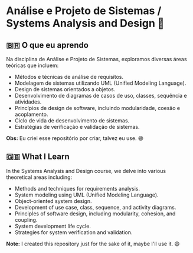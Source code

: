 # Análise e Projeto de Sistemas / Systems Analysis and Design 💼

## 🇧🇷 O que eu aprendo

Na disciplina de Análise e Projeto de Sistemas, exploramos diversas áreas teóricas que incluem:

- Métodos e técnicas de análise de requisitos.
- Modelagem de sistemas utilizando UML (Unified Modeling Language).
- Design de sistemas orientados a objetos.
- Desenvolvimento de diagramas de casos de uso, classes, sequência e atividades.
- Princípios de design de software, incluindo modularidade, coesão e acoplamento.
- Ciclo de vida de desenvolvimento de sistemas.
- Estratégias de verificação e validação de sistemas.

**Obs:** Eu criei esse repositório por criar, talvez eu use. 😄

## 🇬🇧 What I Learn

In the Systems Analysis and Design course, we delve into various theoretical areas including:

- Methods and techniques for requirements analysis.
- System modeling using UML (Unified Modeling Language).
- Object-oriented system design.
- Development of use case, class, sequence, and activity diagrams.
- Principles of software design, including modularity, cohesion, and coupling.
- System development life cycle.
- Strategies for system verification and validation.

**Note:** I created this repository just for the sake of it, maybe I'll use it. 😄
